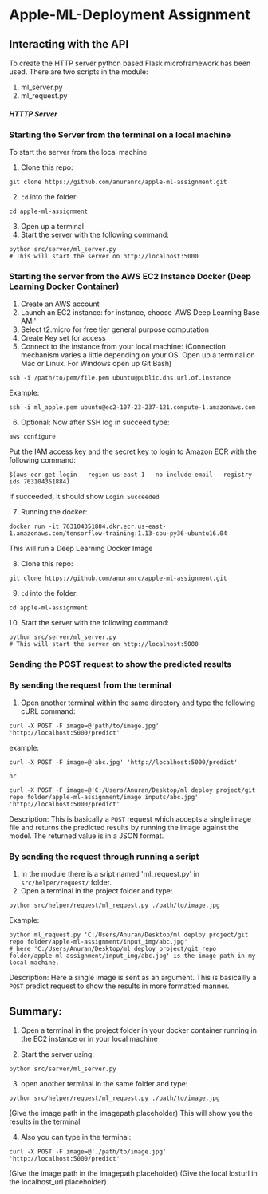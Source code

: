 # Apple-ML-Deployment Assignment

## Interacting with the API

To create the HTTP server python based Flask microframework has been used. 
There are two scripts in the module: 
1. ml_server.py
2. ml_request.py

##### HTTTP Server #####

### Starting the Server from the terminal on a local machine ###

To start the server from the local machine
1. Clone this repo:
```
git clone https://github.com/anuranrc/apple-ml-assignment.git
```
2. `cd` into the folder:
```
cd apple-ml-assignment
```
3. Open up a terminal
4. Start the server with the following command:
```
python src/server/ml_server.py
# This will start the server on http://localhost:5000
```

### Starting the server from the AWS EC2 Instance Docker (Deep Learning Docker Container) ###
1. Create an AWS account
2. Launch an EC2 instance: for instance, choose 'AWS Deep Learning Base AMI'
3. Select t2.micro for free tier general purpose computation
4. Create Key set for access
5. Connect to the instance from your local machine: (Connection mechanism varies a little depending on your OS. Open up a terminal on Mac or Linux. For Windows open up Git Bash)
```
ssh -i /path/to/pem/file.pem ubuntu@public.dns.url.of.instance
```
Example:
```
ssh -i ml_apple.pem ubuntu@ec2-107-23-237-121.compute-1.amazonaws.com
```
6. Optional:
Now after SSH log in succeed type:
```
aws configure
```
Put the IAM access key and the secret key to login to Amazon ECR with the following command:
```
$(aws ecr get-login --region us-east-1 --no-include-email --registry-ids 763104351884)
```
If succeeded, it should show `Login Succeeded`

7. Running the docker:
```
docker run -it 763104351884.dkr.ecr.us-east-1.amazonaws.com/tensorflow-training:1.13-cpu-py36-ubuntu16.04
```
This will run a Deep Learning Docker Image

8. Clone this repo:
```
git clone https://github.com/anuranrc/apple-ml-assignment.git
```
9. `cd` into the folder:
```
cd apple-ml-assignment
```
10. Start the server with the following command:
```
python src/server/ml_server.py
# This will start the server on http://localhost:5000
```

### Sending the POST request to show the predicted results ###

### By sending the request from the terminal ###
1. Open another terminal within the same directory and type the following cURL command:
```
curl -X POST -F image=@'path/to/image.jpg' 'http://localhost:5000/predict'
```
example: 
```
curl -X POST -F image=@'abc.jpg' 'http://localhost:5000/predict'

or
	
curl -X POST -F image=@'C:/Users/Anuran/Desktop/ml deploy project/git repo folder/apple-ml-assignment/image inputs/abc.jpg' 'http://localhost:5000/predict'
```
Description: This is basically a `POST` request which accepts a single image file and returns the predicted results by running the image against the model. The returned value is in a JSON format.

### By sending the request through running a script ###
1. In the module there is a sript named 'ml_request.py' in `src/helper/request/` folder.
2. Open a terminal in the project folder and type:
```
python src/helper/request/ml_request.py ./path/to/image.jpg
```

Example:
```
python ml_request.py 'C:/Users/Anuran/Desktop/ml deploy project/git repo folder/apple-ml-assignment/input_img/abc.jpg'
# here 'C:/Users/Anuran/Desktop/ml deploy project/git repo folder/apple-ml-assignment/input_img/abc.jpg' is the image path in my local machine.
```
Description: Here a single image is sent as an argument. This is basicallly a `POST` predict request to show the results in more formatted manner.

## Summary:
1. Open a terminal in the project folder in your docker container running in the EC2 instance or in your local machine

2. Start the server using:
```
python src/server/ml_server.py
```

3. open another terminal in the same folder and type:
```
python src/helper/request/ml_request.py ./path/to/image.jpg
```
(Give the image path in the imagepath placeholder)
This will show you the results in the terminal

4. Also you can type in the terminal:
```
curl -X POST -F image=@'./path/to/image.jpg' 'http://localhost:5000/predict'
```
(Give the image path in the imagepath placeholder)
(Give the local losturl in the localhost_url placeholder)


